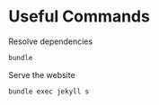 # Useful Commands
Resolve dependencies
```bash
bundle
```

Serve the website
```bash
bundle exec jekyll s
```